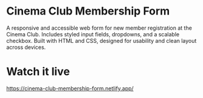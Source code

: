 # Cinema Club Membership Form
A responsive and accessible web form for new member registration at the Cinema Club. Includes 
styled input fields, dropdowns, and a scalable checkbox. Built with HTML and CSS, designed for 
usability and clean layout across devices.

# Watch it live
https://cinema-club-membership-form.netlify.app/
